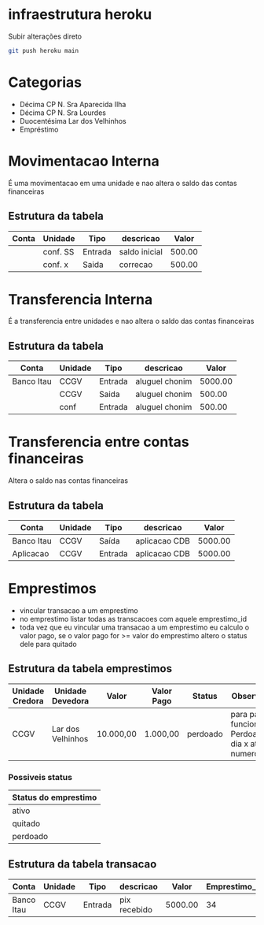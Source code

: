 # infraestrutura heroku
Subir alterações direto
```bash
git push heroku main
```
# Categorias
- Décima CP N. Sra Aparecida Ilha
- Décima CP N. Sra Lourdes
- Duocentésima Lar dos Velhinhos
- Empréstimo

# Movimentacao Interna
É uma movimentacao em uma unidade e nao altera o saldo das contas financeiras
## Estrutura da tabela
| Conta | Unidade | Tipo | descricao | Valor |
| ----------- | ----- | ------- | -------------- | ------- |
|             | conf. SS  | Entrada   | saldo inicial | 500.00  |
|             | conf. x  | Saida | correcao | 500.00  |

# Transferencia Interna
É a transferencia entre unidades e nao altera o saldo das contas financeiras
## Estrutura da tabela
| Conta  | Unidade | Tipo | descricao | Valor |
| ----------- | ----- | ------- | -------------- | ------- |
| Banco Itau  | CCGV  | Entrada | aluguel chonim | 5000.00 |
|             | CCGV  | Saida   | aluguel chonim | 500.00  |
|             | conf  | Entrada | aluguel chonim | 500.00  |

# Transferencia entre contas financeiras
Altera o saldo nas contas financeiras
## Estrutura da tabela
| Conta  | Unidade | Tipo | descricao | Valor |
| ----------- | ----- | ------- | -------------- | ------- |
| Banco Itau  | CCGV  | Saída | aplicacao CDB | 5000.00 |
| Aplicacao  | CCGV  | Entrada | aplicacao CDB | 5000.00 |

# Emprestimos
- vincular transacao a um emprestimo
- no emprestimo listar todas as transcacoes com aquele emprestimo_id
- toda vez que eu vincular uma transacao a um emprestimo eu calculo o valor pago, se o valor pago for >= valor do emprestimo altero o status dele para quitado

## Estrutura da tabela emprestimos
| Unidade Credora  | Unidade Devedora | Valor | Valor Pago | Status | Observacao |
| ----------- | ----- | ------- | -------------- | ------- | ------- |
| CCGV | Lar dos Velhinhos  | 10.000,00 | 1.000,00 | perdoado | para pagar funcionarios. Perdoado dia x ata numero y
### Possiveis status
| Status do emprestimo  |
| ----------- |
| ativo |
| quitado |
| perdoado |
## Estrutura da tabela transacao
| Conta  | Unidade | Tipo | descricao | Valor | Emprestimo_id
| ----------- | ----- | ------- | -------------- | ------- | ------- |
| Banco Itau  | CCGV  | Entrada | pix recebido | 5000.00 | 34